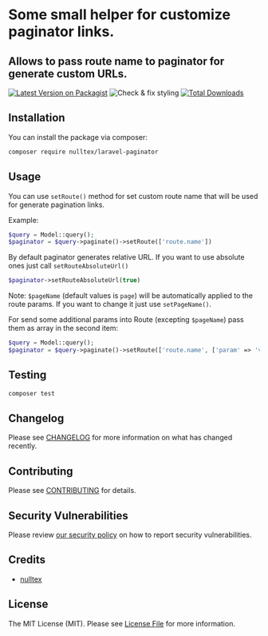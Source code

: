 # Some small helper for customize paginator links.


## Allows to pass route name to paginator for generate custom URLs.

[![Latest Version on Packagist](https://img.shields.io/packagist/v/nulltex/laravel-paginator.svg?style=flat-square)](https://packagist.org/packages/nulltex/laravel-paginator)
![Check & fix styling](https://github.com/nulltex/laravel-paginator/workflows/Check%20&%20fix%20styling/badge.svg)
[![Total Downloads](https://img.shields.io/packagist/dt/nulltex/laravel-paginator.svg?style=flat-square)](https://packagist.org/packages/nulltex/laravel-paginator)

## Installation

You can install the package via composer:

```bash
composer require nulltex/laravel-paginator
```

## Usage

You can use ``setRoute()`` method for set custom route name that will be used for generate pagination links.

Example:
``` php
$query = Model::query();
$paginator = $query->paginate()->setRoute(['route.name'])
```

By default paginator generates relative URL.
If you want to use absolute ones just call ``setRouteAbsoluteUrl()``
``` php
$paginator->setRouteAbsoluteUrl(true)
```

Note: ``$pageName`` (default values is ``page``) will be automatically applied to the route params.
If you want to change it just use ``setPageName()``.

For send some additional params into Route (excepting ``$pageName``) pass them as array in the second item:
``` php
$query = Model::query();
$paginator = $query->paginate()->setRoute(['route.name', ['param' => 'value']])
```


## Testing

``` bash
composer test
```

## Changelog

Please see [CHANGELOG](CHANGELOG.md) for more information on what has changed recently.

## Contributing

Please see [CONTRIBUTING](.github/CONTRIBUTING.md) for details.

## Security Vulnerabilities

Please review [our security policy](../../security/policy) on how to report security vulnerabilities.

## Credits

- [nulltex](https://github.com/nulltex)

## License

The MIT License (MIT). Please see [License File](LICENSE.md) for more information.

